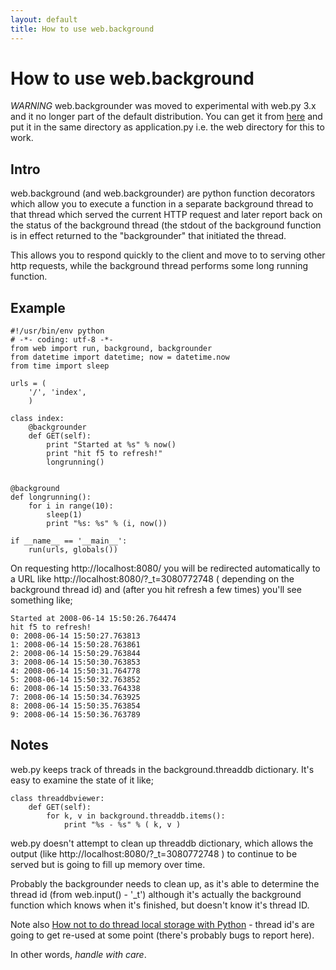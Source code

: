 ```yaml
---
layout: default
title: How to use web.background
---
```


# How to use web.background

*WARNING* web.backgrounder was moved to experimental with web.py 3.x and it no longer part of the default distribution. You can get it from [here](http://github.com/webpy/webpy/blob/686aafab4c1c5d0e438b4b36fab3d14d121ef99f/experimental/background.py) and put it in the same directory as application.py i.e. the web directory for this to work.

Intro
-----

web.background (and web.backgrounder) are python function decorators which allow you to execute a function in a separate background thread to that thread which served the current HTTP request and later report back on the status of the background thread (the stdout of the background function is in effect returned to the "backgrounder" that initiated the thread.

This allows you to respond quickly to the client and move to to serving other http requests, while the background thread performs some long running function.

Example
-------

    #!/usr/bin/env python
    # -*- coding: utf-8 -*-
    from web import run, background, backgrounder
    from datetime import datetime; now = datetime.now
    from time import sleep

    urls = (
        '/', 'index',
        )

    class index:
        @backgrounder
        def GET(self):
            print "Started at %s" % now()
            print "hit f5 to refresh!"
            longrunning()
            

    @background
    def longrunning():
        for i in range(10):
            sleep(1)
            print "%s: %s" % (i, now())

    if __name__ == '__main__':
        run(urls, globals())

On requesting http://localhost:8080/ you will be redirected automatically to a URL like http://localhost:8080/?_t=3080772748 ( depending on the background thread id) and (after you hit refresh a few times) you'll see something like;

    Started at 2008-06-14 15:50:26.764474
    hit f5 to refresh!
    0: 2008-06-14 15:50:27.763813
    1: 2008-06-14 15:50:28.763861
    2: 2008-06-14 15:50:29.763844
    3: 2008-06-14 15:50:30.763853
    4: 2008-06-14 15:50:31.764778
    5: 2008-06-14 15:50:32.763852
    6: 2008-06-14 15:50:33.764338
    7: 2008-06-14 15:50:34.763925
    8: 2008-06-14 15:50:35.763854
    9: 2008-06-14 15:50:36.763789

Notes
------------

web.py keeps track of threads in the background.threaddb dictionary. It's easy to examine the state of it like;

    class threaddbviewer:
        def GET(self):
            for k, v in background.threaddb.items():
                print "%s - %s" % ( k, v )

web.py doesn't attempt to clean up threaddb dictionary, which allows the output (like http://localhost:8080/?_t=3080772748 ) to continue to be served but is going to fill up memory over time.

Probably the backgrounder needs to clean up, as it's able to determine the thread id (from web.input() - '_t') although it's actually the background function which knows when it's finished, but doesn't know it's thread ID.

Note also [How not to do thread local storage with Python](http://blogs.gnome.org/jamesh/2008/06/11/tls-python/) - thread id's are going to get re-used at some point (there's probably bugs to report here).

In other words, _handle with care_.